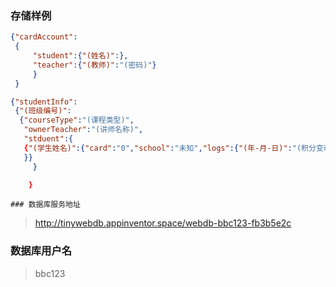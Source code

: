 ### 存储样例

```json
{"cardAccount":
 {
     "student":{"(姓名)":},
     "teacher":{"(教师)":"(密码)"}
     }
 }

{"studentInfo":
 {"(班级编号)":
  {"courseType":"(课程类型)",
   "ownerTeacher":"(讲师名称)",
   "stduent":{
   {"(学生姓名)":{"card":"0","school":"未知","logs":{"(年-月-日)":"(积分变动原因)"}}}
   }}
     }

    }
```



    ### 数据库服务地址

> http://tinywebdb.appinventor.space/webdb-bbc123-fb3b5e2c



### 数据库用户名

> bbc123

